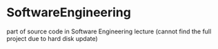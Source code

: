 # SoftwareEngineering
part of source code in Software Engineering lecture (cannot find the full project due to hard disk update)
